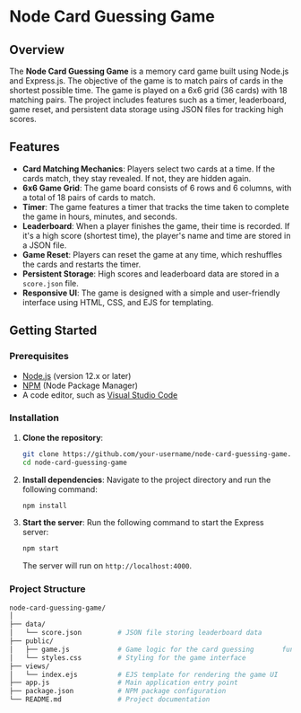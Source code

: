 # Node Card Guessing Game

## Overview

The **Node Card Guessing Game** is a memory card game built using Node.js and Express.js. The objective of the game is to match pairs of cards in the shortest possible time. The game is played on a 6x6 grid (36 cards) with 18 matching pairs. The project includes features such as a timer, leaderboard, game reset, and persistent data storage using JSON files for tracking high scores.

## Features

- **Card Matching Mechanics**: Players select two cards at a time. If the cards match, they stay revealed. If not, they are hidden again.
- **6x6 Game Grid**: The game board consists of 6 rows and 6 columns, with a total of 18 pairs of cards to match.
- **Timer**: The game features a timer that tracks the time taken to complete the game in hours, minutes, and seconds.
- **Leaderboard**: When a player finishes the game, their time is recorded. If it's a high score (shortest time), the player's name and time are stored in a JSON file.
- **Game Reset**: Players can reset the game at any time, which reshuffles the cards and restarts the timer.
- **Persistent Storage**: High scores and leaderboard data are stored in a `score.json` file.
- **Responsive UI**: The game is designed with a simple and user-friendly interface using HTML, CSS, and EJS for templating.

## Getting Started

### Prerequisites

- [Node.js](https://nodejs.org/en/) (version 12.x or later)
- [NPM](https://www.npmjs.com/get-npm) (Node Package Manager)
- A code editor, such as [Visual Studio Code](https://code.visualstudio.com/)

### Installation

1. **Clone the repository**:
    ```bash
    git clone https://github.com/your-username/node-card-guessing-game.git
    cd node-card-guessing-game
    ```

2. **Install dependencies**:
    Navigate to the project directory and run the following command:
    ```bash
    npm install
    ```

3. **Start the server**:
    Run the following command to start the Express server:
    ```bash
    npm start
    ```
    The server will run on `http://localhost:4000`.

### Project Structure

```bash
node-card-guessing-game/
│
├── data/
│   └── score.json         # JSON file storing leaderboard data
├── public/
│   ├── game.js            # Game logic for the card guessing       functionality
│   └── styles.css         # Styling for the game interface
├── views/
│   └── index.ejs          # EJS template for rendering the game UI
├── app.js                 # Main application entry point
├── package.json           # NPM package configuration
└── README.md              # Project documentation
